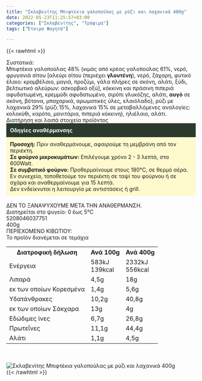 ```yaml
---
title: "Σκλαβενίτης Μπιφτέκια γαλοπούλας με ρύζι και λαχανικά 400g"
date: 2022-05-23T11:25:57+03:00
categories: ["Σκλαβενίτης", "Τρόφιμα"]
tags: ["Έτοιμα Φαγητά"]

---
```

{{< rawhtml >}}

<div class="sload559"><div class="product"><div id="sistatika">Συστατικά:</div><div class="alltext">Μπιφτέκια γαλοπούλας 48% {κιμάς από κρέας γαλοπούλας 61%, νερό, φρυγανιά σίτου [αλεύρι σίτου (περιέχει <strong>γλουτένη</strong>), νερό, ζάχαρη, φυτικό έλαιο: κραμβέλαιο, μαγιά, προζύμι, γάλα πλήρες σε σκόνη, αλάτι, ξύδι, βελτιωτικό αλεύρων: ασκορβικό οξύ], κόκκινη και πράσινη πιπεριά αφυδατωμένη, κρεμμύδι αφυδατωμένο, σιρόπι γλυκόζης, αλάτι, <strong>αυγό</strong> σε σκόνη, βότανα, μπαχαρικά, αρωματικές ύλες, ελαιόλαδο}, ρύζι με λαχανικά 29% (ρύζι 15%, λαχανικά 15% σε μεταβαλλόμενες αναλογίες: κολοκύθι, καρότο, μανιτάρια, πιπεριά κόκκινη), ηλιέλαιο, αλάτι.</div><div id="loipa">Διατήρηση και λοιπά στοιχεία προϊόντος</div><div class="alltext"><div style="background:#2b3a2d;padding:10px;color:#fff"><strong>Οδηγίες αναθέρμανσης</strong></div><div style="background:#ffface;padding:10px;"><strong>Προσοχή:</strong> Πριν αναθερμάνουμε, αφαιρούμε τη μεμβράνη από τον περιέκτη.<br><strong>Σε φούρνο μικροκυμάτων:</strong> Επιλέγουμε χρόνο 2 - 3 λεπτά, στα 600Watt.<br><strong>Σε συμβατικό φούρνο:</strong> Προθερμαίνουμε στους 180°C, σε θερμό αέρα. Εν συνεχεία, τοποθετούμε τον περιέκτη σε ταψί του φούρνου ή σε σχάρα και αναθερμαίνουμε για 15 λεπτά.<br>Δεν ενδείκνυται η λειτουργία με αντιστάσεις ή grill.</div><br>ΔΕΝ ΤΟ ΞΑΝΑΨΥΧΟΥΜΕ ΜΕΤΑ ΤΗΝ ΑΝΑΘΕΡΜΑΝΣΗ.<br>Διατηρείται στο ψυγείο: 0 έως 5°C</div><div id="barcode"><div id="barimage1"></div><span id="bartext">5208046037751</span></div><div id="varos"><div id="varosimage1"></div><span id="varostext">400g</span></div><div id="kivotio">ΠΕΡΙΕΧΟΜΕΝΟ ΚΙΒΩΤΙΟΥ:<br>Το προϊόν διανέμεται σε τεμάχια</div><div class="tabout"><table id="diatable"><tbody><tr><th>Διατροφική δήλωση</th><th>Ανά 100g</th><th>Ανά 400g</th></tr><tr><td class="texr2">Ενέργεια</td><td class="texr">583kJ<br>139kcal</td><td class="texr">2332kJ<br>556kcal</td></tr><tr><td class="texr2">Λιπαρά</td><td class="texr">4,5g</td><td class="texr">18g</td></tr><tr><td class="gray">εκ των οποίων Κορεσµένα</td><td class="gray2">1,4g</td><td class="gray2">5,6g</td></tr><tr><td class="texr2">Yδατάνθρακες</td><td class="texr">10,2g</td><td class="texr">40,8g</td></tr><tr><td class="gray">εκ των οποίων Σάκχαρα</td><td class="gray2">13g</td><td class="gray2">4g</td></tr><tr><td class="texr2">Eδώδιμες ίνες</td><td class="texr">6,7g</td><td class="texr">26,8g</td></tr><tr><td class="texr2">Πρωτεΐνες</td><td class="texr">11,1g</td><td class="texr">44,4g</td></tr><tr><td class="texr2">Αλάτι</td><td class="texr">1,1g</td><td class="texr">4,5g</td></tr></tbody></table></div><br><br><div class="pimg"><img alt="Σκλαβενίτης Μπιφτέκια γαλοπούλας με ρύζι και λαχανικά 400g" title="Σκλαβενίτης Μπιφτέκια γαλοπούλας με ρύζι και λαχανικά 400g" src="/media/images/sklavenitis-mpiftekia-galopoulas-me-ryzi-kai-laxanika-400g.jpg"></div></div></div>
{{< /rawhtml >}}


